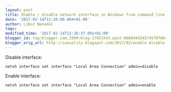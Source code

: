 ```yaml
---
layout: post
title: Enable / disable network interface in Windows from command line
date: '2017-02-14T12:26:00.004+01:00'
author: Libor Nenadál
tags:
modified_time: '2017-02-14T12:26:37.891+01:00'
blogger_id: tag:blogger.com,1999:blog-17453343.post-8988449245745707864
blogger_orig_url: http://saxuality.blogspot.com/2017/02/enable-disable-network-interface-in.html
---
```


Disable interface:
```
netsh interface set interface "Local Area Connection" admin=disable
```

Enable interface:
```
netsh interface set interface "Local Area Connection" admin=enable
```
